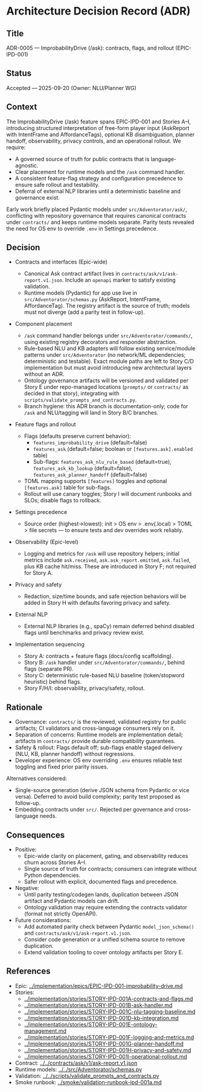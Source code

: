 # Architecture Decision Record (ADR)

## Title
ADR-0005 — ImprobabilityDrive (/ask): contracts, flags, and rollout (EPIC-IPD-001)

## Status
Accepted — 2025-09-20 (Owner: NLU/Planner WG)

## Context
The ImprobabilityDrive (/ask) feature spans EPIC-IPD-001 and Stories A–I, introducing structured interpretation of free-form player input (AskReport with IntentFrame and AffordanceTags), optional KB disambiguation, planner handoff, observability, privacy controls, and an operational rollout. We require:
- A governed source of truth for public contracts that is language-agnostic.
- Clear placement for runtime models and the `/ask` command handler.
- A consistent feature-flag strategy and configuration precedence to ensure safe rollout and testability.
- Deferral of external NLP libraries until a deterministic baseline and governance exist.

Early work briefly placed Pydantic models under `src/Adventorator/ask/`, conflicting with repository governance that requires canonical contracts under `contracts/` and keeps runtime models separate. Parity tests revealed the need for OS env to override `.env` in Settings precedence.

## Decision
- Contracts and interfaces (Epic-wide)
  - Canonical Ask contract artifact lives in `contracts/ask/v1/ask-report.v1.json`. Include an `openapi` marker to satisfy existing validation.
  - Runtime models (Pydantic) for app use live in `src/Adventorator/schemas.py` (AskReport, IntentFrame, AffordanceTag). The registry artifact is the source of truth; models must not diverge (add a parity test in follow-up).
- Component placement
  - `/ask` command handler belongs under `src/Adventorator/commands/`, using existing registry decorators and responder abstraction.
  - Rule-based NLU and KB adapters will follow existing service/module patterns under `src/Adventorator` (no network/ML dependencies; deterministic and testable). Exact module paths are left to Story C/D implementation but must avoid introducing new architectural layers without an ADR.
  - Ontology governance artifacts will be versioned and validated per Story E under repo-managed locations (`prompts/` or `contracts/` as decided in that story), integrating with `scripts/validate_prompts_and_contracts.py`.
  - Branch hygiene: this ADR branch is documentation-only; code for `/ask` and NLU/tagging will land in Story B/C branches.
- Feature flags and rollout
  - Flags (defaults preserve current behavior):
    - `features_improbability_drive` (default=false)
    - `features_ask` (default=false; boolean or `[features.ask].enabled` table)
    - Sub-flags: `features_ask_nlu_rule_based` (default=true), `features_ask_kb_lookup` (default=false), `features_ask_planner_handoff` (default=false)
  - TOML mapping supports `[features]` toggles and optional `[features.ask]` table for sub-flags.
  - Rollout will use canary toggles; Story I will document runbooks and SLOs; disable flags to rollback.
- Settings precedence
  - Source order (highest→lowest): init > OS env > .env(.local) > TOML > file secrets — to ensure tests and dev overrides work reliably.
- Observability (Epic-level)
  - Logging and metrics for `/ask` will use repository helpers; initial metrics include `ask.received`, `ask.ask_report.emitted`, `ask.failed`, plus KB cache hit/miss. These are introduced in Story F; not required for Story A.
- Privacy and safety
  - Redaction, size/time bounds, and safe rejection behaviors will be added in Story H with defaults favoring privacy and safety.
- External NLP
  - External NLP libraries (e.g., spaCy) remain deferred behind disabled flags until benchmarks and privacy review exist.
  
- Implementation sequencing
  - Story A: contracts + feature flags (docs/config scaffolding).
  - Story B: `/ask` handler under `src/Adventorator/commands/`, behind flags (separate PR).
  - Story C: deterministic rule-based NLU baseline (token/stopword heuristic) behind flags.
  - Story F/H/I: observability, privacy/safety, rollout.

## Rationale
- Governance: `contracts/` is the reviewed, validated registry for public artifacts; CI validators and cross-language consumers rely on it.
- Separation of concerns: Runtime models are implementation detail; artifacts in `contracts/` provide durable compatibility guarantees.
- Safety & rollout: Flags default off; sub-flags enable staged delivery (NLU, KB, planner handoff) without regressions.
- Developer experience: OS env overriding `.env` ensures reliable test toggling and fixed prior parity issues.

Alternatives considered:
- Single-source generation (derive JSON schema from Pydantic or vice versa). Deferred to avoid build complexity; parity test proposed as follow-up.
- Embedding contracts under `src/`. Rejected per governance and cross-language needs.

## Consequences
- Positive:
  - Epic-wide clarity on placement, gating, and observability reduces churn across Stories A–I.
  - Single source of truth for contracts; consumers can integrate without Python dependencies.
  - Safer rollout with explicit, documented flags and precedence.
- Negative:
  - Until parity testing/codegen lands, duplication between JSON artifact and Pydantic models can drift.
  - Ontology validation may require extending the contracts validator (format not strictly OpenAPI).
- Future considerations:
  - Add automated parity check between Pydantic `model_json_schema()` and `contracts/ask/v1/ask-report.v1.json`.
  - Consider code generation or a unified schema source to remove duplication.
  - Extend validation tooling to cover ontology artifacts per Story E.

## References
- Epic: [../implementation/epics/EPIC-IPD-001-improbability-drive.md](../implementation/epics/EPIC-IPD-001-improbability-drive.md)
- Stories:
  - [../implementation/stories/STORY-IPD-001A-contracts-and-flags.md](../implementation/stories/STORY-IPD-001A-contracts-and-flags.md)
  - [../implementation/stories/STORY-IPD-001B-ask-handler.md](../implementation/stories/STORY-IPD-001B-ask-handler.md)
  - [../implementation/stories/STORY-IPD-001C-nlu-tagging-baseline.md](../implementation/stories/STORY-IPD-001C-nlu-tagging-baseline.md)
  - [../implementation/stories/STORY-IPD-001D-kb-integration.md](../implementation/stories/STORY-IPD-001D-kb-integration.md)
  - [../implementation/stories/STORY-IPD-001E-ontology-management.md](../implementation/stories/STORY-IPD-001E-ontology-management.md)
  - [../implementation/stories/STORY-IPD-001F-logging-and-metrics.md](../implementation/stories/STORY-IPD-001F-logging-and-metrics.md)
  - [../implementation/stories/STORY-IPD-001G-planner-handoff.md](../implementation/stories/STORY-IPD-001G-planner-handoff.md)
  - [../implementation/stories/STORY-IPD-001H-privacy-and-safety.md](../implementation/stories/STORY-IPD-001H-privacy-and-safety.md)
  - [../implementation/stories/STORY-IPD-001I-operational-rollout.md](../implementation/stories/STORY-IPD-001I-operational-rollout.md)
- Contract: [../../contracts/ask/v1/ask-report.v1.json](../../contracts/ask/v1/ask-report.v1.json)
- Runtime models: [../../src/Adventorator/schemas.py](../../src/Adventorator/schemas.py)
- Validation: [../../scripts/validate_prompts_and_contracts.py](../../scripts/validate_prompts_and_contracts.py)
- Smoke runbook: [../smoke/validation-runbook-ipd-001a.md](../smoke/validation-runbook-ipd-001a.md)
